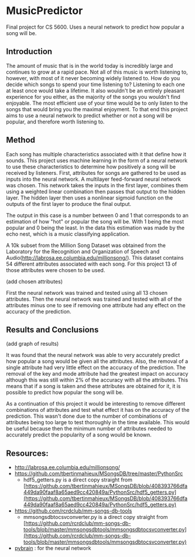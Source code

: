 # MusicPredictor
Final project for CS 5600.  Uses a neural network to predict how popular a song will be.

## Introduction

The amount of music that is in the world today is incredibly large and continues to grow at a rapid pace.  Not all of this music is worth listening to, however, with most of it never becoming widely listened to.
How do you decide which songs to spend your time listening to?  Listening to each one at least once would take a lifetime.  It also wouldn't be an entirely pleasant experience for you either, as the majority of the songs you wouldn't find enjoyable.
The most efficient use of your time would be to only listen to the songs that would bring you the maximal enjoyment.  To that end this project aims to use a neural network to predict whether or not a song will be popular, and therefore worth listening to.

## Method
Each song has multiple characteristics associated with it that define how it sounds.  This project uses machine learning in the form of a neural network to use these characteristics to determine how positively a song will be received by listeners.  First, attributes for songs are gathered to be used as inputs into the neural network.  A multilayer feed-forward neural network was chosen.  This network takes the inputs in the first layer, combines them using a weighted linear combination then passes that output to the hidden layer.  The hidden layer then uses a nonlinear sigmoid function on the outputs of the first layer to produce the final output.

The output in this case is a number between 0 and 1 that corresponds to an estimation of how "hot" or popular the song will be.  With 1 being the most popular and 0 being the least.  In the data this estimation was made by the echo nest, which is a music classifying application.

A 10k subset from the Million Song Dataset was obtained from the Laboratory for the Recognition and Organization of Speech and Audio(http://labrosa.ee.columbia.edu/millionsong/).  This dataset contains 54 different attributes associated with each song.  For this project 13 of those attributes were chosen to be used.

(add chosen attributes)

First the neural network was trained and tested using all 13 chosen attributes.  Then the neural network was trained and tested with all of the attributes minus one to see if removing one attribute had any effect on the accuracy of the prediction.

## Results and Conclusions

(add graph of results)

It was found that the neural network was able to very accurately predict how popular a song would be given all the attributes.  Also, the removal of a single attribute had very little effect on the accuracy of the prediction.  The removal of the key and mode attribute had the greatest impact on accuracy although this was still within 2% of the accuracy with all the attributes.  This means that if a song is taken and these attributes are obtained for it, it is possible to predict how popular the song will be.

As a continuation of this project it would be interesting to remove different combinations of attributes and test what effect it has on the accuracy of the prediction.  This wasn't done due to the number of combinations of attributes being too large to test thoroughly in the time available.  This would be useful because then the minimum number of attributes needed to accurately predict the popularity of a song would be known.

## Resources:

- http://labrosa.ee.columbia.edu/millionsong/
- https://github.com/tbertinmahieux/MSongsDB/tree/master/PythonSrc
    - hdf5\_getters.py is a direct copy straight from [https://github.com/tbertinmahieux/MSongsDB/blob/408393766dfa449da90faaf8a65aed9cc420849a/PythonSrc/hdf5_getters.py](https://github.com/tbertinmahieux/MSongsDB/blob/408393766dfa449da90faaf8a65aed9cc420849a/PythonSrc/hdf5_getters.py)
- https://github.com/rcrdclub/mm-songs-db-tools
    - mmsongsdbtocsvconverter.py is a direct copy straight from [https://github.com/rcrdclub/mm-songs-db-tools/blob/master/mmsongsdbtools/mmsongsdbtocsvconverter.py](https://github.com/rcrdclub/mm-songs-db-tools/blob/master/mmsongsdbtools/mmsongsdbtocsvconverter.py)
- [pybrain](http://pybrain.org/) : for the neural network
